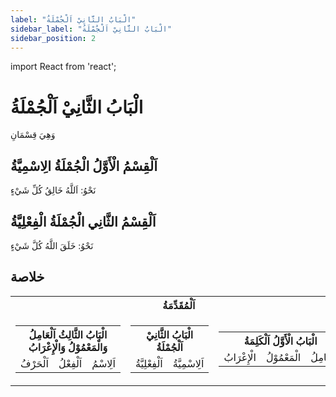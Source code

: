 ```yaml
---
label: "الْبَابُ الثَّانِيْ اَلْجُمْلَةُ"
sidebar_label: "الْبَابُ الثَّانِيْ اَلْجُمْلَةُ"
sidebar_position: 2
---
```


import React from 'react';

# الْبَابُ الثَّانِيْ اَلْجُمْلَةُ

وَهِيَ قِسْمَانِ

## اَلْقِسْمُ الْأَوَّلُ الْجُمْلَةُ الِاسْمِيَّةُ

نَحْوُ: اَللَّهُ خَالِقُ كُلِّ شَيْءٍ

## اَلْقِسْمُ الثَّانِي الْجُمْلَةُ الْفِعْلِيَّةُ

نَحْوُ: خَلَقَ اللَّهُ كُلَّ شَيْءٍ

## خلاصة

<table>
    <tr>
        <th colspan="3">اَلْمُقَدِّمَةُ</th>
    </tr>
    <tr>
        <td>
            <table>
                <tr>
                    <th colspan="3">الْبَابُ الثَّالِثُ  اَلْعَامِلُ وَالْمَعْمُوْلُ وَالْإِعْرَابُ</th>
                </tr>
                <tr>
                    <td>اَلْحَرْفُ</td>
                    <td>اَلْفِعْلُ</td>
                    <td>اَلِاسْمُ</td>
                </tr>
            </table>
        </td>
        <td>
            <table>
                <tr>
                    <th colspan="3" class="highlight">الْبَابُ الثَّانِيْ اَلْجُمْلَةُ</th>
                </tr>
                <tr>
                    <td class="highlight">اَلْفِعْلِيَّةُ</td>
                    <td class="highlight">اَلِاسْمِيَّةُ</td>
                </tr>
            </table>
        </td>
        <td>
            <table>
                <tr>
                    <th colspan="3" class="highlight">الْبَابُ الْأَوَّلُ اَلْكَلِمَةُ</th>
                </tr>
                <tr>
                    <td class="highlight">الْإِعْرَابُ</td>
                    <td class="highlight">الْمَعْمُوْلُ</td>
                    <td class="highlight">الْعَامِلُ</td>
                </tr>
            </table>
        </td>
    </tr>
</table>
